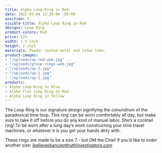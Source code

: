 ```yaml
---
title: Alpha Loop Ring in Red
date: 2022-03-04 13:29:00 -05:00
position: 3
visible-title: Alpha Loop Ring in Red
designs: Loop Ring
product-colors: Red
price: 125
width: 1.5 inch
height: 2 inch
materials: Powder coated metal and latex tube.
product-images:
- "/uploads/up-red-web.jpg"
- "/uploads/group-rings-web.jpg"
- "/uploads/up-3.jpg"
- "/uploads/up-1.jpg"
- "/uploads/up-2.jpg"
products:
- Alpha Loop Ring in Blue
- Alpha Flat Loop Ring in Red
- Alpha Loop Ring in Yellow
---
```


The Loop Ring is our signature design signifying the conundrum of the paradoxical time loop. This ring can be worn comfortably all day, but make sure to take it off before you do any kind of manual labor. She’s a cocktail ring! To be worn after a long day’s work constructing your time travel machines, or whatever it is you get your hands dirty with.

These rings are made to be a size 7 - but DM the Chief if you’d like to order another size: ibelieve@ancienttruthinvestigators.com